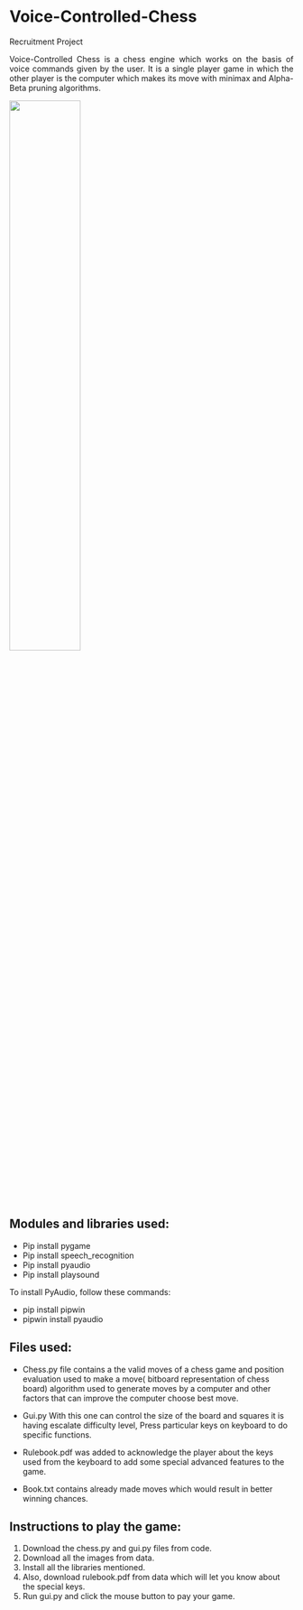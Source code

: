 # Voice-Controlled-Chess
Recruitment Project

 <p align = "justify">Voice-Controlled Chess is a chess engine which works on the basis of voice commands given by the user. It is a single player game in which the other player is the computer which makes its move with minimax and Alpha-Beta pruning algorithms. </p>

 <img src="https://github.com/ArIES-IIT-Roorkee/voice-controlled-chess/blob/main/data/CHESS.jpg" width="50%" height="auto">

## Modules and libraries used:

<ul>
	<li>Pip install pygame</li>
	<li>Pip install speech_recognition</li>
	<li>Pip install pyaudio</li>
    <li>Pip install playsound</li>
</ul>
To install PyAudio, follow these commands:
<ul>
    <li>pip install pipwin</li>
    <li>pipwin install pyaudio</li>
</ul>
 
## Files used:

<ul>
	<li>
		<p>Chess.py file contains a the valid moves of a chess game and position evaluation used to make a move( bitboard representation of chess board) algorithm used to generate moves by a computer and other factors that can improve the computer choose best move.
		</p>
	</li>
	<li>
		<p>Gui.py With this one can control the size of the board and squares it is having escalate difficulty level, Press particular keys on keyboard to do specific functions.
		</p>
	</li>
	<li>
		<p>
			Rulebook.pdf was added to acknowledge the player about the keys used from the keyboard to add some special advanced features to the game.
		</p>
	</li>
    <li>
    	<p>
    		Book.txt contains already made moves which would result in better winning chances.
    	</p>
    </li>
</ul>    

## Instructions to play the game:
1.	Download the chess.py and gui.py files from code.
2.	Download all the images from data.
3.	Install all the libraries mentioned.
4.	Also, download rulebook.pdf from data which will let you know about the special keys.
5.	Run gui.py and click the mouse button to pay your game. 
